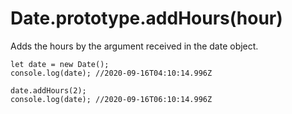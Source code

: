 # Date.prototype.addHours(hour)

Adds the hours by the argument received in the date object.

```
let date = new Date();
console.log(date); //2020-09-16T04:10:14.996Z

date.addHours(2);
console.log(date); //2020-09-16T06:10:14.996Z
```
